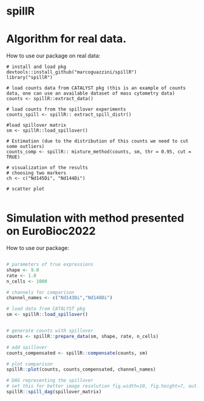 # spillR

 # Algorithm for real data.
 
How to use our package on real data:
 ```{r}
 # install and load pkg
devtools::install_github("marcoguazzini/spillR")
library("spillR")

 # load counts data from CATALYST pkg (this is an example of counts data, one can use an available dataset of mass cytometry data)
 counts <- spillR::extract_data()
 
 # load counts from the spillover experiments
 counts_spill <- spillR:: extract_spill_distr()
 
 #load spillover matrix
 sm <- spillR::load_spillover()
 ```

```{r}
# Estimation (due to the distribution of this counts we need to cut some outliers)
counts_comp <- spillR:: mixture_method(counts, sm, thr = 0.95, cut = TRUE)
```

```{r}
# visualization of the results
# choosing two markers
ch <- c("Nd145Di", "Nd144Di")

# scatter plot


```





# Simulation with method presented on EuroBioc2022

How to use our package:

```r

# parameters of true expressions
shape <- 9.0
rate <- 1.0
n_cells <- 1000

# channels for comparison 
channel_names <- c("Nd143Di","Nd148Di")

# load data from CATALYST pkg
sm <- spillR::load_spillover()


# generate counts with spillover
counts <- spillR::prepare_data(sm, shape, rate, n_cells)

# add spillover
counts_compensated <- spillR::compensate(counts, sm)

# plot comparison
spillR::plot(counts, counts_compensated, channel_names)
```
 

 
 
 
 
 
 
 
 
```r 
# DAG representing the spillover
# set this for better image resolution fig.width=10, fig.height=7, out.width="100%"
spillR::spill_dag(spillover_matrix)
```





